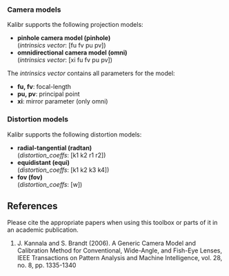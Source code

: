 ### Camera models
Kalibr supports the following projection models:

* **pinhole camera model (pinhole)** <br>
    (_intrinsics vector_: [fu fv pu pv])
* **omnidirectional camera model (omni)** <br>
    (_intrinsics vector_: [xi fu fv pu pv])

The _intrinsics vector_ contains all parameters for the model:

* **fu, fv**: focal-length
* **pu, pv**: principal point
* **xi**: mirror parameter (only omni) 

### Distortion models
Kalibr supports the following distortion models:

* **radial-tangential (radtan)** <br>
    (_distortion_coeffs_: [k1 k2 r1 r2])
* **equidistant (equi)**<br>
    (_distortion_coeffs_: [k1 k2 k3 k4])
* **fov (fov)**<br>
    (_distortion_coeffs_: [w])

## References
Please cite the appropriate papers when using this toolbox or parts of it in an academic publication.

1. <a name="models"></a> J. Kannala and S. Brandt (2006). A Generic Camera Model and Calibration Method for Conventional, Wide-Angle, and Fish-Eye Lenses, IEEE Transactions on Pattern Analysis and Machine Intelligence, vol. 28, no. 8, pp. 1335-1340
